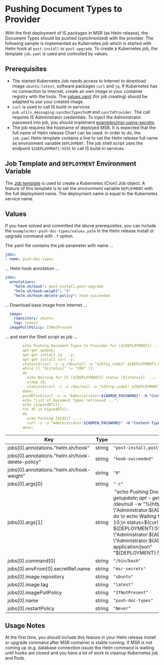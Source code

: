 # Pushing Document Types to Provider

With the first deployment of IS packages in MSR (as Helm release), the Document Types should be pushed (synchronized) with the provider. The following sample is implemented as Kubernetes job which is started with Helm hook at `post-install` or `post-upgrade`. To create a Kubernetes job, the template `job.yaml` is used and controlled by values.

## Prerequisites

* The started Kubernetes Job needs access to Internet to download image `ubuntu:latest`, software packages `curl` and `jq`. If Kubernetes has no connection to Internet, create an own image in your container registry with the tools. The [values.yaml](./values.yaml) (for job creating) should be adapted to use your created image.
* `curl` is used to call IS build-in services `pub.utils.messaging:syncDocTypesToUM` and `syncToProvider`. The call requires IS Administrator credentials. To inject the Administrator password into job, you should implement  [examples/msr-using-secrets](../examples/msr-using-secrets/README.md).
* The job requires the hostname of deployed MSR. It is expected that the full name of Helm release Chart can be used. In order to do, the `job.yaml` Helm template contains a line to set the Helm release full name as environment variable `DEPLOYMENT`. The job shell script uses the endpoint `${DEPLOYMENT}:5555` to call IS build-in services.

## Job Template and `DEPLOYMENT` Environment Variable

The [Job template](../../helm/templates/job.yaml) is used to create a Kubernetes (Cron) Job object. A feature of this template is to set the environment variable `DEPLOYMENT` with the full deployment name. The deployment name is equal to the Kubernetes service name.

## Values

If you have solved and committed the above prerequisites, you can include the `example/msr-push-doc-types/values.yalm` in the Helm release install or upgrade command with `-f` option.

The yaml file contains the job parameter with name ...

```yaml
jobs:
- name: push-doc-types
```

... Helm hook annotation ...

```yaml
jobs:
  annotations:
    "helm.sh/hook": post-install,post-upgrade
    "helm.sh/hook-weight": "0"
    "helm.sh/hook-delete-policy": hook-succeeded
```

... Download base image from Internet ...

```yaml
  image:
    repository: ubuntu
    tag: latest
  imagePullPolicy: IfNotPresent
```

... and start the Shell script as job ...

```yaml
        echo Pushing Document Types to Provider for [${DEPLOYMENT}] ...;
        apt-get update;
        apt-get install jq   -y;
        apt-get install curl -y;
        status=$(curl -s -o /dev/null -w "%{http_code}" ${DEPLOYMENT}:5555 -u "Administrator:${ADMIN_PASSWORD}");
        while [[ "${status}" != "200" ]];
        do 
          echo Waiting for IS [${DEPLOYMENT}] status [${status}] ...;
          sleep 10;
          status=$(curl -s -o /dev/null -w "%{http_code}" ${DEPLOYMENT}:5555 -u "Administrator:${ADMIN_PASSWORD}");
        done;
        pusdDTs=$(curl -s -u "Administrator:${ADMIN_PASSWORD}" -H "Content-Type: application/json" "${DEPLOYMENT}:5555/invoke/pub.utils.messaging:syncDocTypesToUM" | jq -r '.updatedDocumentTypes[].name');
        echo "List of Document Types retrieved ...";
        echo [${pusdDTs}];
        for dt in ${pusdDTs};
        do
          echo Pushing [${dt}] ...;
          curl -s -u "Administrator:${ADMIN_PASSWORD}" -H "Content-Type: application/json" "${DEPLOYMENT}:5555/invoke/pub.publish:syncToProvider?documentTypes[0]=${dt}" | jq '.';
        done;
```

| Key | Type | Default | Description |
|-----|------|---------|-------------|
| jobs[0].annotations."helm.sh/hook" | string | `"post-install,post-upgrade"` |  |
| jobs[0].annotations."helm.sh/hook-delete-policy" | string | `"hook-succeeded"` |  |
| jobs[0].annotations."helm.sh/hook-weight" | string | `"0"` |  |
| jobs[0].args[0] | string | `"-c"` |  |
| jobs[0].args[1] | string | `"echo Pushing Document Types to Provider for [${DEPLOYMENT}] ...; apt-get update; apt-get install jq   -y; apt-get install curl -y; status=$(curl -s -o /dev/null -w \"%{http_code}\" ${DEPLOYMENT}:5555 -u \"Administrator:${ADMIN_PASSWORD}\"); while [[ \"${status}\" != \"200\" ]]; do \n  echo Waiting for IS [${DEPLOYMENT}] status [${status}] ...;\n  sleep 10;\n  status=$(curl -s -o /dev/null -w \"%{http_code}\" ${DEPLOYMENT}:5555 -u \"Administrator:${ADMIN_PASSWORD}\");\ndone; pusdDTs=$(curl -s -u \"Administrator:${ADMIN_PASSWORD}\" -H \"Content-Type: application/json\" \"${DEPLOYMENT}:5555/invoke/pub.utils.messaging:syncDocTypesToUM\" | jq -r '.updatedDocumentTypes[].name'); echo \"List of Document Types retrieved ...\"; echo [${pusdDTs}]; for dt in ${pusdDTs}; do\n  echo Pushing [${dt}] ...;\n  curl -s -u \"Administrator:${ADMIN_PASSWORD}\" -H \"Content-Type: application/json\" \"${DEPLOYMENT}:5555/invoke/pub.publish:syncToProvider?documentTypes[0]=${dt}\" | jq '.';\ndone;"` |  |
| jobs[0].command[0] | string | `"/bin/bash"` |  |
| jobs[0].envFrom[0].secretRef.name | string | `"msr-secrets"` |  |
| jobs[0].image.repository | string | `"ubuntu"` |  |
| jobs[0].image.tag | string | `"latest"` |  |
| jobs[0].imagePullPolicy | string | `"IfNotPresent"` |  |
| jobs[0].name | string | `"push-doc-types"` |  |
| jobs[0].restartPolicy | string | `"Never"` |  |

## Usage Notes

At the first time, you should include this feature in your Helm release install or upgrade command after MSR container is stable running. If MSR is not coming up (e.g. database connection issue) the Helm command is waiting until hooks are closed and you have a lot of work to cleanup Kubernetes job and Pods.
